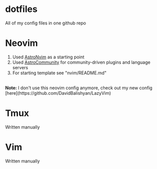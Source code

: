 # dotfiles
All of my config files in one github repo
# Neovim
1. Used [AstroNvim](https://github.com/AstroNvim/AstroNvim.git) as a starting point
2. Used [AstroCommunity](https://github.com/AstroNvim/astrocommunity.git) for community-driven plugins and language servers
3. For starting template see "nvim/README.md"
</br>
<strong>Note:</strong> I don't use this neovim config anymore, check out my new config [here](https://github.com/DavidBalishyan/LazyVim)
</br>

# Tmux
Written manually
# Vim
Written manually
